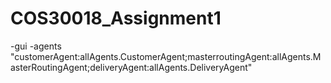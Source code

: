 # COS30018_Assignment1

-gui -agents "customerAgent:allAgents.CustomerAgent;masterroutingAgent:allAgents.MasterRoutingAgent;deliveryAgent:allAgents.DeliveryAgent"
